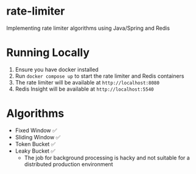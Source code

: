 # rate-limiter
Implementing rate limiter algorithms using Java/Spring and Redis

# Running Locally
1. Ensure you have docker installed
2. Run `docker compose up` to start the rate limiter and Redis containers
3. The rate limiter will be available at `http://localhost:8080`
4. Redis Insight will be available at `http://localhost:5540`

# Algorithms
- Fixed Window ✅
- Sliding Window ✅
- Token Bucket ✅
- Leaky Bucket ✅
    - The job for background processing is hacky and not suitable for a distributed production environment
